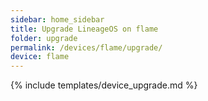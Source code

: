 ```yaml
---
sidebar: home_sidebar
title: Upgrade LineageOS on flame
folder: upgrade
permalink: /devices/flame/upgrade/
device: flame
---
```

{% include templates/device_upgrade.md %}
